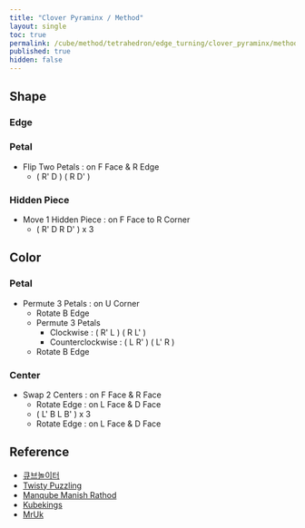 ```yaml
---
title: "Clover Pyraminx / Method"
layout: single
toc: true
permalink: /cube/method/tetrahedron/edge_turning/clover_pyraminx/method
published: true
hidden: false
---
```


<head>
  <base target="_blank">
</head>



## Shape

### Edge

### Petal

- Flip Two Petals : on F Face & R Edge
  - ( R' D ) ( R D' )

### Hidden Piece

- Move 1 Hidden Piece : on F Face to R Corner
  - ( R' D R D' ) x 3



## Color

### Petal

- Permute 3 Petals : on U Corner
  - Rotate B Edge
  - Permute 3 Petals
    - Clockwise : ( R' L ) ( R L' )
    - Counterclockwise : ( L R' ) ( L' R )
  - Rotate B Edge

### Center

- Swap 2 Centers : on F Face & R Face
  - Rotate Edge : on L Face & D Face
  - ( L' B L B' ) x 3
  - Rotate Edge : on L Face & D Face



## Reference

- [큐브놀이터](https://youtu.be/85_Zb7q5K70)
- [Twisty Puzzling](https://youtu.be/DHszKFPA2Tc)
- [Manqube Manish Rathod](https://youtu.be/Ry_KvT71kcg)
- [Kubekings](https://youtu.be/d_9IxzLq-KA)
- [MrUk](https://youtu.be/gSI5dhuFupE)